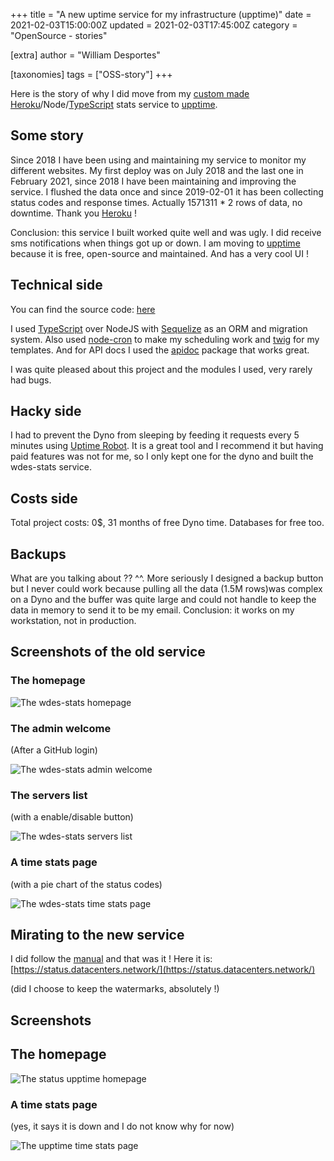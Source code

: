 +++
title = "A new uptime service for my infrastructure (upptime)"
date = 2021-02-03T15:00:00Z
updated = 2021-02-03T17:45:00Z
category = "OpenSource - stories"

[extra]
author = "William Desportes"

[taxonomies]
tags = ["OSS-story"]
+++

Here is the story of why I did move from my [custom made](https://github.com/wdes/stats) [Heroku](https://heroku.com)/Node/[TypeScript](https://www.typescriptlang.org/) stats service to [upptime](https://upptime.js.org/).

<!-- more -->

## Some story

Since 2018 I have been using and maintaining my service to monitor my different websites.
My first deploy was on July 2018 and the last one in February 2021, since 2018 I have been maintaining and improving the service.
I flushed the data once and since 2019-02-01 it has been collecting status codes and response times.
Actually 1571311 * 2 rows of data, no downtime. Thank you [Heroku](https://heroku.com) !

Conclusion: this service I built worked quite well and was ugly. I did receive sms notifications when things got up or down.
I am moving to [upptime](https://upptime.js.org/) because it is free, open-source and maintained. And has a very cool UI !

## Technical side

You can find the source code: [here](https://github.com/wdes/stats)

I used [TypeScript](https://www.typescriptlang.org/) over NodeJS with [Sequelize](https://sequelize.org/) as an ORM and migration system.
Also used [node-cron](https://www.npmjs.com/package/node-cron) to make my scheduling work and [twig](https://www.npmjs.com/package/twig) for my templates. And for API docs I used the [apidoc](https://www.npmjs.com/package/apidoc) package that works great.

I was quite pleased about this project and the modules I used, very rarely had bugs.

## Hacky side

I had to prevent the Dyno from sleeping by feeding it requests every 5 minutes using [Uptime Robot](https://uptimerobot.com/).
It is a great tool and I recommend it but having paid features was not for me, so I only kept one for the dyno and built the wdes-stats service.

## Costs side

Total project costs: 0$, 31 months of free Dyno time. Databases for free too.

## Backups

What are you talking about ?? ^^. More seriously I designed a backup button but I never could work because pulling all the data (1.5M rows)was complex on a Dyno and the buffer was quite large and could not handle to keep the data in memory to send it to be my email.
Conclusion: it works on my workstation, not in production.

## Screenshots of the old service

### The homepage

![The wdes-stats homepage](../screenshots/Accueil__wdes-stats___210203_004.jpg "The wdes-stats homepage")

### The admin welcome

(After a GitHub login)

![The wdes-stats admin welcome](../screenshots/Administration___wdes-stats___210203_002.jpg "The wdes-stats admin welcome")

### The servers list

(with a enable/disable button)

![The wdes-stats servers list](../screenshots/Administration___Serveurs___wdes-stats___210203_003.jpg "The wdes-stats servers list")

### A time stats page

(with a pie chart of the status codes)

![The wdes-stats time stats page](../screenshots/Statistiques_de_temps_du_serveur__wdes-stats___210203_005.jpg "The wdes-stats time stats page")


## Mirating to the new service

I did follow the [manual](https://upptime.js.org/docs/get-started) and that was it !
Here it is: [https://status.datacenters.network/](https://status.datacenters.network/)

(did I choose to keep the watermarks, absolutely !)

## Screenshots

## The homepage

![The status upptime homepage](../screenshots/Home_status_Datacenters_network_210203_007.jpg "The upptime homepage")

### A time stats page

(yes, it says it is down and I do not know why for now)

![The upptime time stats page](../screenshots/Server_stats_status_Datacenters_network_210203_008.jpg "The upptime time stats page")
